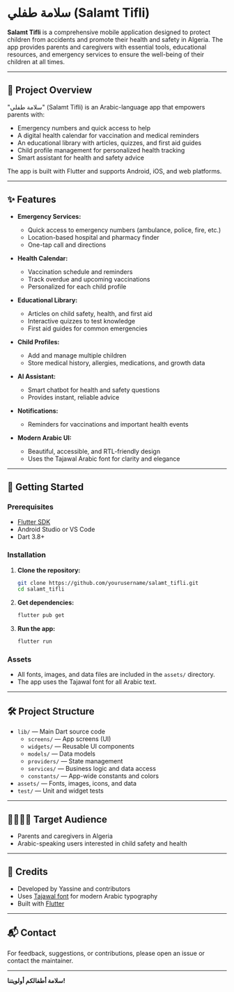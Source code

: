# سلامة طفلي (Salamt Tifli)

**Salamt Tifli** is a comprehensive mobile application designed to protect children from accidents and promote their health and safety in Algeria. The app provides parents and caregivers with essential tools, educational resources, and emergency services to ensure the well-being of their children at all times.

---

## 📱 Project Overview

"سلامة طفلي" (Salamt Tifli) is an Arabic-language app that empowers parents with:
- Emergency numbers and quick access to help
- A digital health calendar for vaccination and medical reminders
- An educational library with articles, quizzes, and first aid guides
- Child profile management for personalized health tracking
- Smart assistant for health and safety advice

The app is built with Flutter and supports Android, iOS, and web platforms.

---

## ✨ Features

- **Emergency Services:**
  - Quick access to emergency numbers (ambulance, police, fire, etc.)
  - Location-based hospital and pharmacy finder
  - One-tap call and directions

- **Health Calendar:**
  - Vaccination schedule and reminders
  - Track overdue and upcoming vaccinations
  - Personalized for each child profile

- **Educational Library:**
  - Articles on child safety, health, and first aid
  - Interactive quizzes to test knowledge
  - First aid guides for common emergencies

- **Child Profiles:**
  - Add and manage multiple children
  - Store medical history, allergies, medications, and growth data

- **AI Assistant:**
  - Smart chatbot for health and safety questions
  - Provides instant, reliable advice

- **Notifications:**
  - Reminders for vaccinations and important health events

- **Modern Arabic UI:**
  - Beautiful, accessible, and RTL-friendly design
  - Uses the Tajawal Arabic font for clarity and elegance

---

## 🚀 Getting Started

### Prerequisites
- [Flutter SDK](https://flutter.dev/docs/get-started/install)
- Android Studio or VS Code
- Dart 3.8+

### Installation
1. **Clone the repository:**
   ```sh
   git clone https://github.com/yourusername/salamt_tifli.git
   cd salamt_tifli
   ```
2. **Get dependencies:**
   ```sh
   flutter pub get
   ```
3. **Run the app:**
   ```sh
   flutter run
   ```

### Assets
- All fonts, images, and data files are included in the `assets/` directory.
- The app uses the Tajawal font for all Arabic text.

---

## 🛠️ Project Structure

- `lib/` — Main Dart source code
  - `screens/` — App screens (UI)
  - `widgets/` — Reusable UI components
  - `models/` — Data models
  - `providers/` — State management
  - `services/` — Business logic and data access
  - `constants/` — App-wide constants and colors
- `assets/` — Fonts, images, icons, and data
- `test/` — Unit and widget tests

---

## 👨‍👩‍👧‍👦 Target Audience
- Parents and caregivers in Algeria
- Arabic-speaking users interested in child safety and health

---

## 🙏 Credits
- Developed by Yassine and contributors
- Uses [Tajawal font](https://fonts.google.com/specimen/Tajawal) for modern Arabic typography
- Built with [Flutter](https://flutter.dev/)

---

## 📬 Contact
For feedback, suggestions, or contributions, please open an issue or contact the maintainer.

---

**سلامة أطفالكم أولويتنا!**
